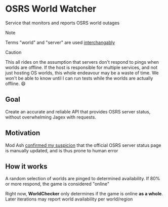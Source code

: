# OSRS World Watcher
Service that monitors and reports OSRS world outages

> [!Note]
> Terms "world" and "server" are used [interchangably](https://oldschool.runescape.wiki/w/Server)

> [!Caution]
> This all rides on the assumption that servers don't respond to pings when worlds are offline. If the host is responsible for multiple services, and not just hosting OS worlds, this whole endeavour may be a waste of time. We won't be able to know until I can run tests while the worlds are actually offline. 😄 

## Goal
Create an accurate and reliable API that provides OSRS server status, without overwhelming Jagex with requests.

## Motivation
Mod Ash [confirmed my suspicion](https://twitter.com/jagexash/status/1778147748614746203?s=61&t=xghr9cQv6o2eO4S6_hmg9w) that the official OSRS server status page is manually updated, and is thus prone to human error

## How it works
A random selection of worlds are pinged to determined availability. If 80% or more respond, the game is considered "online"

Right now, **WorldChecker** only determines if the game is online **as a whole**. Later iterations may report world availability per world/region